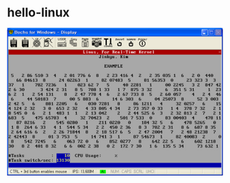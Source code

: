 # hello-linux

![스냅샷](https://github.com/RedPeanut/hello-linux/blob/master/output/snapshot.jpg?raw=true)
